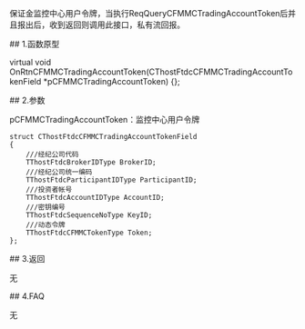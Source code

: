 <p>保证金监控中心用户令牌，当执行ReqQueryCFMMCTradingAccountToken后并且报出后，收到返回则调用此接口，私有流回报。</p>
<span class="anchor" id="5c56ce28-e7ff-4e5b-9119-c35835a7fbeb"></span>
## 1.函数原型
<p>virtual void OnRtnCFMMCTradingAccountToken(CThostFtdcCFMMCTradingAccountTokenField *pCFMMCTradingAccountToken) {};</p>
<span class="anchor" id="97138b43-efe0-4849-a733-ff532c51bdff"></span>
## 2.参数
<p>pCFMMCTradingAccountToken：监控中心用户令牌</p>
<pre><code>struct CThostFtdcCFMMCTradingAccountTokenField
{
    ///经纪公司代码
    TThostFtdcBrokerIDType BrokerID;
    ///经纪公司统一编码
    TThostFtdcParticipantIDType ParticipantID;
    ///投资者帐号
    TThostFtdcAccountIDType AccountID;
    ///密钥编号
    TThostFtdcSequenceNoType KeyID;
    ///动态令牌
    TThostFtdcCFMMCTokenType Token;
};
</code></pre>
<span class="anchor" id="cea511d3-a905-4ff5-a7eb-adf872496933"></span>
## 3.返回
<p>无</p>
<span class="anchor" id="768e4ce0-e0c0-4a12-b88e-fc7dda4de934"></span>
## 4.FAQ
<p>无</p>
